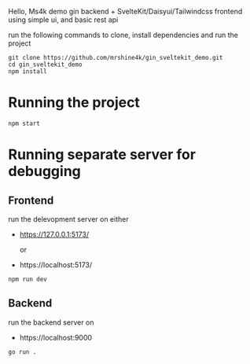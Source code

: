 Hello, Ms4k demo gin backend + SvelteKit/Daisyui/Tailwindcss frontend using simple ui, and basic rest api

run the following commands to clone, install dependencies and run the project

```
git clone https://github.com/mrshine4k/gin_sveltekit_demo.git
cd gin_sveltekit_demo
npm install
```

# Running the project

```
npm start
```

# Running separate server for debugging

## Frontend
run the delevopment server on either
* https://127.0.0.1:5173/ 

    or
* https://localhost:5173/
```
npm run dev
```
## Backend
run the backend server on 
* https://localhost:9000
```
go run .
```